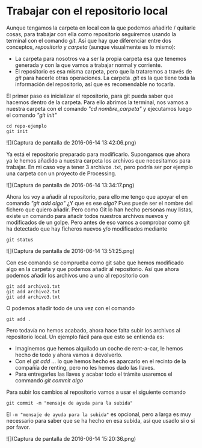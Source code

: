 # Trabajar con el repositorio local


Aunque tengamos la carpeta en local con la que podemos añadirle / quitarle cosas, para trabajar con ella como repositorio seguiremos usando la terminal con el comando _git_. Así que hay que diferenciar entre dos conceptos, _repositorio_ y _carpeta_ (aunque visualmente es lo mismo):

- La carpeta para nosotros va a ser la propia carpeta esa que tenemos generada y con la que vamos a trabajar normal y corriente.
- El repositorio es esa misma carpeta, pero que la trataremos a través de _git_ para hacerle otras operaciones. La carpeta _.git_ es la que tiene toda la información del repositorio, así que es recomendable no tocarla.

El primer paso es inicializar el repositorio, para git pueda saber que hacemos dentro de la carpeta. Para ello abrimos la terminal, nos vamos a nuestra carpeta con el comando _"cd nombre_carpeta"_ y ejecutamos luego el comando _"git init"_

```
cd repo-ejemplo
git init
```

![](Captura de pantalla de 2016-06-14 13:42:06.png)

Ya está el repositorio preparado para modificarlo. Supongamos que ahora ya le hemos añadido a nuestra carpeta los archivos que necesitamos para trabajar. En mi caso voy a tener 3 archivos .txt, pero podría ser por ejemplo una carpeta con un proyecto de Processing.

![](Captura de pantalla de 2016-06-14 13:34:17.png)

Ahora los voy a añadir al repositorio, para ello me tengo que apoyar el en comando _"git add algo"_ ¿Y que es ese _algo_? Pues puede ser el nombre del fichero que quiero añadir. Pero como Git lo han hecho personas muy listas, existe un comando para añadir todos nuestros archivos nuevos y modificados de un golpe. Pero antes de eso vamos a comprobar como git ha detectado que hay ficheros nuevos y/o modificados mediante
```
git status
```

![](Captura de pantalla de 2016-06-14 13:51:25.png)

Con ese comando se comprueba como git sabe que hemos modificado algo en la carpeta y que podemos añadir al repositorio. Así que ahora podemos añadir los archivos uno a uno al repositorio con
```
git add archivo1.txt
git add archivo2.txt
git add archivo3.txt
```
O podemos añadir todo de una vez con el comando

```git add .```

Pero todavía no hemos acabado, ahora hace falta subir los archivos al repositorio local. Un ejemplo fácil para que esto se entienda es:

- Imaginemos que hemos alquilado un coche de rent-a-car, le hemos hecho de todo y ahora vamos a devolverlo.
- Con el _git add ..._ lo que hemos hecho es aparcarlo en el recinto de la compañía de renting, pero no les hemos dado las llaves.
- Para entregarles las llaves y acabar todo el trámite usaremos el commando _git commit algo_

Para subir los cambios al repositorio vamos a usar el siguiente comando
```
git commit -m "mensaje de ayuda para la subida"
```
El ```-m "mensaje de ayuda para la subida"``` es opcional, pero a larga es muy necessario para saber que se ha hecho en esa subida, así que usadlo si o si por favor.

![](Captura de pantalla de 2016-06-14 15:20:36.png)


